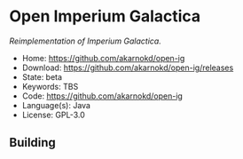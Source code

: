 # Open Imperium Galactica

_Reimplementation of Imperium Galactica._

- Home: https://github.com/akarnokd/open-ig
- Download: https://github.com/akarnokd/open-ig/releases
- State: beta
- Keywords: TBS
- Code: https://github.com/akarnokd/open-ig
- Language(s): Java
- License: GPL-3.0

## Building
